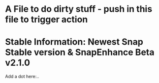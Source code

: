 # A File to do dirty stuff - push in this file to trigger action
# Stable Information: Newest Snap Stable version & SnapEnhance Beta v2.1.0

Add a dot here:..
